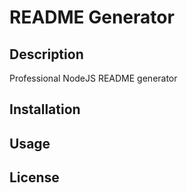 # README Generator

## Description
Professional NodeJS README generator

## Installation

## Usage

## License